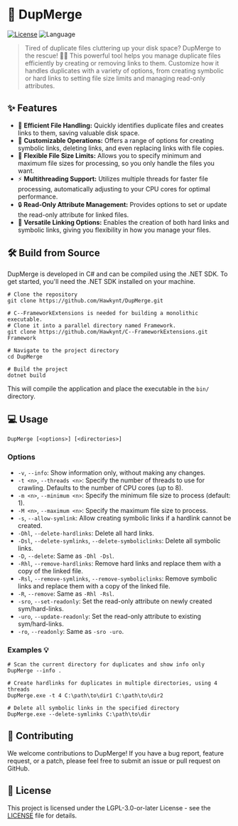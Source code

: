 # 🚀 DupMerge

[![License](https://img.shields.io/badge/License-LGPL_3.0-blue)](https://licenses.nuget.org/LGPL-3.0-or-later)
![Language](https://img.shields.io/github/languages/top/Hawkynt/DupMerge?color=purple)

> Tired of duplicate files cluttering up your disk space? DupMerge to the rescue! 🦸‍♂️ This powerful tool helps you manage duplicate files efficiently by creating or removing links to them. Customize how it handles duplicates with a variety of options, from creating symbolic or hard links to setting file size limits and managing read-only attributes.

## ✨ Features

-   🚀 **Efficient File Handling:** Quickly identifies duplicate files and creates links to them, saving valuable disk space.
-   🔧 **Customizable Operations:** Offers a range of options for creating symbolic links, deleting links, and even replacing links with file copies.
-   🔩 **Flexible File Size Limits:** Allows you to specify minimum and maximum file sizes for processing, so you only handle the files you want.
-   ⚡ **Multithreading Support:** Utilizes multiple threads for faster file processing, automatically adjusting to your CPU cores for optimal performance.
-   🔒 **Read-Only Attribute Management:** Provides options to set or update the read-only attribute for linked files.
-   🔗 **Versatile Linking Options:** Enables the creation of both hard links and symbolic links, giving you flexibility in how you manage your files.

## 🛠️ Build from Source

DupMerge is developed in C# and can be compiled using the .NET SDK. To get started, you'll need the .NET SDK installed on your machine.

```batch
# Clone the repository
git clone https://github.com/Hawkynt/DupMerge.git

# C--FrameworkExtensions is needed for building a monolithic executable.
# Clone it into a parallel directory named Framework.
git clone https://github.com/Hawkynt/C--FrameworkExtensions.git Framework

# Navigate to the project directory
cd DupMerge

# Build the project
dotnet build
```

This will compile the application and place the executable in the `bin/` directory.

## 💻 Usage

```batch
DupMerge [<options>] [<directories>]
```

### Options

-   `-v`, `--info`: Show information only, without making any changes.
-   `-t <n>`, `--threads <n>`: Specify the number of threads to use for crawling. Defaults to the number of CPU cores (up to 8).
-   `-m <n>`, `--minimum <n>`: Specify the minimum file size to process (default: 1).
-   `-M <n>`, `--maximum <n>`: Specify the maximum file size to process.
-   `-s`, `--allow-symlink`: Allow creating symbolic links if a hardlink cannot be created.
-   `-Dhl`, `--delete-hardlinks`: Delete all hard links.
-   `-Dsl`, `--delete-symlinks`, `--delete-symboliclinks`: Delete all symbolic links.
-   `-D`, `--delete`: Same as `-Dhl -Dsl`.
-   `-Rhl`, `--remove-hardlinks`: Remove hard links and replace them with a copy of the linked file.
-   `-Rsl`, `--remove-symlinks`, `--remove-symboliclinks`: Remove symbolic links and replace them with a copy of the linked file.
-   `-R`, `--remove`: Same as `-Rhl -Rsl`.
-   `-sro`, `--set-readonly`: Set the read-only attribute on newly created sym/hard-links.
-   `-uro`, `--update-readonly`: Set the read-only attribute to existing sym/hard-links.
-   `-ro`, `--readonly`: Same as `-sro -uro`.

### Examples 💡

```batch
# Scan the current directory for duplicates and show info only
DupMerge --info .

# Create hardlinks for duplicates in multiple directories, using 4 threads
DupMerge.exe -t 4 C:\path\to\dir1 C:\path\to\dir2

# Delete all symbolic links in the specified directory
DupMerge.exe --delete-symlinks C:\path\to\dir
```

## 🤝 Contributing

We welcome contributions to DupMerge! If you have a bug report, feature request, or a patch, please feel free to submit an issue or pull request on GitHub.

## 📜 License

This project is licensed under the LGPL-3.0-or-later License - see the [LICENSE](LICENSE) file for details.